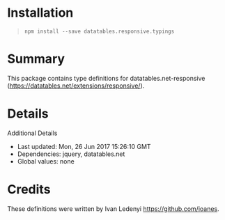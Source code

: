 # Installation
> `npm install --save datatables.responsive.typings`

# Summary
This package contains type definitions for datatables.net-responsive (https://datatables.net/extensions/responsive/).

# Details

Additional Details
 * Last updated: Mon, 26 Jun 2017 15:26:10 GMT
 * Dependencies: jquery, datatables.net
 * Global values: none

# Credits
These definitions were written by Ivan Ledenyi <https://github.com/ioanes>.
